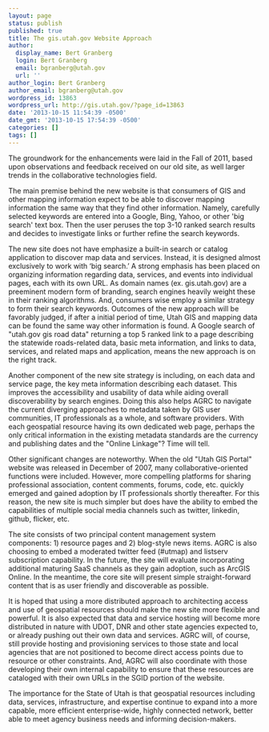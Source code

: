 ```yaml
---
layout: page
status: publish
published: true
title: The gis.utah.gov Website Approach
author:
  display_name: Bert Granberg
  login: Bert Granberg
  email: bgranberg@utah.gov
  url: ''
author_login: Bert Granberg
author_email: bgranberg@utah.gov
wordpress_id: 13863
wordpress_url: http://gis.utah.gov/?page_id=13863
date: '2013-10-15 11:54:39 -0500'
date_gmt: '2013-10-15 17:54:39 -0500'
categories: []
tags: []
---
```

<p>The groundwork for the enhancements were laid in the Fall of 2011, based upon observations and feedback received on our old site, as well larger trends in the collaborative technologies field.</p>
<p>The main premise behind the new website is that consumers of GIS and other mapping information expect to be able to discover mapping information the same way that they find other information. Namely, carefully selected keywords are entered into a Google, Bing, Yahoo, or other 'big search'  text box. Then the user peruses the top 3-10 ranked search results and decides to investigate links or further refine the search keywords.</p>
<p>The new site does not have emphasize a built-in search or catalog application to discover map data and services. Instead, it is designed almost exclusively to work with ‘big search.’ A strong emphasis has been placed on organizing information regarding data, services, and events into individual pages, each with its own URL. As domain names (ex. gis.utah.gov) are a preeminent modern form of branding, search engines heavily weight these in their ranking algorithms. And, consumers wise employ a similar strategy to form their search keywords. Outcomes of the new approach will be favorably judged, if after a initial period of time,  Utah GIS and mapping data can be found the same way other information is found. A Google search of "utah.gov gis road data" returning a top 5 ranked link to a page describing the statewide roads-related  data, basic meta information, and links to data, services, and related maps and application, means the new approach is on the right track.</p>
<p>Another component of the new site strategy is including, on each data and service page, the key meta information describing each dataset. This improves the accessibility and usability of data while aiding overall discoverability by search engines. Doing this also helps AGRC to navigate the current diverging approaches to metadata taken by GIS user communities, IT professionals as a whole, and software providers. With each geospatial resource having its own dedicated web page, perhaps the only critical information in the existing metadata standards are the currency and publishing dates and the "Online Linkage"? Time will tell.</p>
<p>Other significant changes are noteworthy. When the old "Utah GIS Portal" website was released in December of 2007, many collaborative-oriented functions were included. However, more compelling platforms for sharing professional association, content comments, forums, code, etc. quickly emerged and gained adoption by IT professionals shortly thereafter. For this reason, the new site is much simpler but does have the ability to embed the capabilities of multiple social media channels such as twitter, linkedin, github, flicker, etc.</p>
<p>The site consists of two principal content management system components: 1) resource pages and 2) blog-style news items. AGRC is also choosing to embed a moderated twitter feed (#utmap) and listserv subscription capability. In the future, the site will evaluate incorporating additional maturing SaaS channels as they gain adoption, such as ArcGIS Online. In the meantime, the core site will present simple straight-forward content that is as user friendly and discoverable as possible.</p>
<p>It is hoped that using a more distributed approach to architecting access and use of geospatial resources should make the new site more flexible and powerful. It is also expected that data and service hosting will become more distributed in nature with UDOT, DNR and other state agencies expected to, or already pushing out their own data and services. AGRC will, of course, still provide hosting and provisioning services to those state and local agencies that are not positioned to become direct access points due to resource or other constraints. And, AGRC will also coordinate with those developing their own internal capability to ensure that these resources are cataloged with their own URLs in the SGID portion of the website.</p>
<p>The importance for the State of Utah is that geospatial resources including data, services, infrastructure, and expertise continue to expand into a more capable, more efficient enterprise-wide, highly connected network, better able to meet agency business needs and informing decision-makers.</p>
